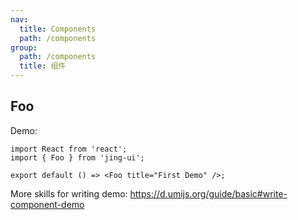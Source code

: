 ```yaml
---
nav:
  title: Components
  path: /components
group: 
  path: /components
  title: 组件
---
```


## Foo

Demo:

```tsx
import React from 'react';
import { Foo } from 'jing-ui';

export default () => <Foo title="First Demo" />;
```

More skills for writing demo: https://d.umijs.org/guide/basic#write-component-demo
